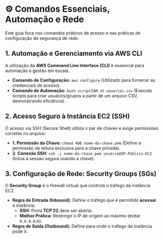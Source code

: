 # ⚙️ Comandos Essenciais, Automação e Rede

Este guia foca nos comandos práticos de acesso e nas práticas de configuração de segurança de rede.

## 1. Automação e Gerenciamento via AWS CLI

A utilização da **AWS Command Line Interface (CLI)** é essencial para automação e gestão em escala.

* **Comando de Configuração:** `aws configure` (Utilizado para fornecer as credenciais de acesso).
* **Comando de Automação:** `bash scriptIAM.sh usuarios.csv` (Executa scripts para criar usuários/grupos a partir de um arquivo CSV, demonstrando eficiência).

## 2. Acesso Seguro à Instância EC2 (SSH)

O acesso via SSH (Secure Shell) utiliza o par de chaves e exige permissões corretas no arquivo:

* **1. Permissão da Chave:** `chmod 400 nome-da-chave.pem` (Define a permissão de leitura exclusiva para a chave privada).
* **2. Conexão SSH:** `ssh -i nome-da-chave.pem usuário@IP-Público-EC2` (Inicia a sessão segura usando a chave).

## 3. Configuração de Rede: Security Groups (SGs)

O **Security Group** é o firewall virtual que controla o tráfego da instância EC2.

* **Regra de Entrada (Inbound):** Define o tráfego que é permitido **acessar** a instância.
    * **SSH:** Porta **TCP 22** deve ser aberta.
    * **Melhor Prática:** Restringir o IP de origem ao máximo (evitar `0.0.0.0/0`).
* **Regra de Saída (Outbound):** Define para onde o tráfego da instância pode ir.
